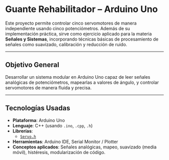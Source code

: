# Guante Rehabilitador – Arduino Uno

Este proyecto permite controlar cinco servomotores de manera independiente usando cinco potenciómetros. Además de su implementación práctica, sirve como ejercicio aplicado para la materia **Señales y Sistemas**, incorporando técnicas básicas de procesamiento de señales como suavizado, calibración y reducción de ruido.

---

## Objetivo General

Desarrollar un sistema modular en Arduino Uno capaz de leer señales analógicas de potenciómetros, mapearlas a valores de ángulo, y controlar servomotores de manera fluida y precisa.

---

## Tecnologías Usadas

- **Plataforma**: Arduino Uno
- **Lenguaje**: C++ (usando `.ino`, `.cpp`, `.h`)
- **Librerías**: 
  - [`Servo.h`](https://www.arduino.cc/en/reference/servo)
- **Herramientas**: Arduino IDE, Serial Monitor / Plotter
- **Conceptos aplicados**: Señales analógicas, mapeo, suavizado (media móvil), histéresis, modularización de código.
